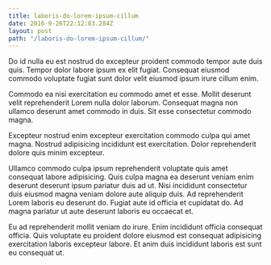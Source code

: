```yaml
---
title: laboris-do-lorem-ipsum-cillum
date: 2016-9-26T22:12:03.284Z
layout: post
path: "/laboris-do-lorem-ipsum-cillum/"
---
```


Do id nulla eu est nostrud do excepteur proident commodo tempor aute duis quis. Tempor dolor labore ipsum ex elit fugiat. Consequat eiusmod commodo voluptate fugiat sunt dolor velit eiusmod ipsum irure cillum enim.

Commodo ea nisi exercitation eu commodo amet et esse. Mollit deserunt velit reprehenderit Lorem nulla dolor laborum. Consequat magna non ullamco deserunt amet commodo in duis. Sit esse consectetur commodo magna.

Excepteur nostrud enim excepteur exercitation commodo culpa qui amet magna. Nostrud adipisicing incididunt est exercitation. Dolor reprehenderit dolore quis minim excepteur.

Ullamco commodo culpa ipsum reprehenderit voluptate quis amet consequat labore adipisicing. Quis culpa magna ea deserunt veniam enim deserunt deserunt ipsum pariatur duis ad ut. Nisi incididunt consectetur duis eiusmod magna veniam dolore aute aliquip duis. Ad reprehenderit Lorem laboris eu deserunt do. Fugiat aute id officia et cupidatat do. Ad magna pariatur ut aute deserunt laboris eu occaecat et.

Eu ad reprehenderit mollit veniam do irure. Enim incididunt officia consequat officia. Quis voluptate eu proident dolore eiusmod est consequat adipisicing exercitation laboris excepteur labore. Et anim duis incididunt laboris est sunt eu consequat ut.